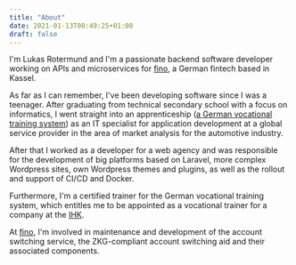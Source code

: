 ```yaml
---
title: "About"
date: 2021-01-13T00:49:25+01:00
draft: false
---
```


I'm Lukas Rotermund and I'm a passionate backend software developer working on APIs and 
microservices for [fino](https://www.fino.ai/en/), a German fintech based in Kassel.

As far as I can remember, I've been developing software since I was a teenager. After graduating 
from technical secondary school with a focus on informatics, I went straight into an apprenticeship 
([a German vocational training system](https://www.bmbf.de/en/the-german-vocational-training-system-2129.html)) 
as an IT specialist for application development at a global service provider in the area of market 
analysis for the automotive industry.

After that I worked as a developer for a web agency and was responsible for the development of big 
platforms based on Laravel, more complex Wordpress sites, own Wordpress themes and plugins, as well 
as the rollout and support of CI/CD and Docker.

Furthermore, I'm a certified trainer for the German vocational training system, which entitles me to 
be appointed as a vocational trainer for a company at the [IHK](https://en.wikipedia.org/wiki/Association_of_German_Chambers_of_Industry_and_Commerce). 

At [fino](https://www.fino.ai/en/), I'm involved in maintenance and development of the account 
switching service, the ZKG-compliant account switching aid and their associated components.